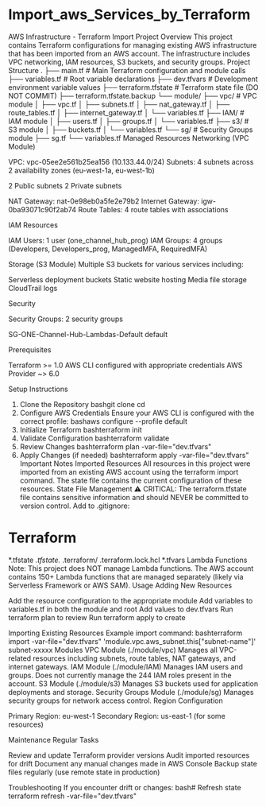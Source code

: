 # Import_aws_Services_by_Terraform

AWS Infrastructure - Terraform Import Project
Overview
This project contains Terraform configurations for managing existing AWS infrastructure that has been imported from an AWS account. The infrastructure includes VPC networking, IAM resources, S3 buckets, and security groups.
Project Structure
.
├── main.tf                 # Main Terraform configuration and module calls
├── variables.tf            # Root variable declarations
├── dev.tfvars             # Development environment variable values
├── terraform.tfstate      # Terraform state file (DO NOT COMMIT)
├── terraform.tfstate.backup
└── module/
    ├── vpc/               # VPC module
    │   ├── vpc.tf
    │   ├── subnets.tf
    │   ├── nat_gateway.tf
    │   ├── route_tables.tf
    │   ├── internet_gateway.tf
    │   └── variables.tf
    ├── IAM/               # IAM module
    │   ├── users.tf
    │   ├── groups.tf
    │   └── variables.tf
    ├── s3/                # S3 module
    │   ├── buckets.tf
    │   └── variables.tf
    └── sg/                # Security Groups module
        ├── sg.tf
        └── variables.tf
Managed Resources
Networking (VPC Module)

VPC: vpc-05ee2e561b25ea156 (10.133.44.0/24)
Subnets: 4 subnets across 2 availability zones (eu-west-1a, eu-west-1b)

2 Public subnets
2 Private subnets


NAT Gateway: nat-0e98eb0a5fe2e79b2
Internet Gateway: igw-0ba93071c90f2ab74
Route Tables: 4 route tables with associations

IAM Resources

IAM Users: 1 user (one_channel_hub_prog)
IAM Groups: 4 groups (Developers, Developers_prog, ManagedMFA, RequiredMFA)

Storage (S3 Module)
Multiple S3 buckets for various services including:

Serverless deployment buckets
Static website hosting
Media file storage
CloudTrail logs

Security

Security Groups: 2 security groups

SG-ONE-Channel-Hub-Lambdas-Default
default



Prerequisites

Terraform >= 1.0
AWS CLI configured with appropriate credentials
AWS Provider ~> 6.0

Setup Instructions
1. Clone the Repository
bashgit clone <repository-url>
cd <project-directory>
2. Configure AWS Credentials
Ensure your AWS CLI is configured with the correct profile:
bashaws configure --profile default
3. Initialize Terraform
bashterraform init
4. Validate Configuration
bashterraform validate
5. Review Changes
bashterraform plan -var-file="dev.tfvars"
6. Apply Changes (if needed)
bashterraform apply -var-file="dev.tfvars"
Important Notes
Imported Resources
All resources in this project were imported from an existing AWS account using the terraform import command. The state file contains the current configuration of these resources.
State File Management
⚠️ CRITICAL: The terraform.tfstate file contains sensitive information and should NEVER be committed to version control.
Add to .gitignore:
# Terraform
*.tfstate
*.tfstate.*
.terraform/
.terraform.lock.hcl
*.tfvars
Lambda Functions
Note: This project does NOT manage Lambda functions. The AWS account contains 150+ Lambda functions that are managed separately (likely via Serverless Framework or AWS SAM).
Usage
Adding New Resources

Add the resource configuration to the appropriate module
Add variables to variables.tf in both the module and root
Add values to dev.tfvars
Run terraform plan to review
Run terraform apply to create

Importing Existing Resources
Example import command:
bashterraform import -var-file="dev.tfvars" 'module.vpc.aws_subnet.this["subnet-name"]' subnet-xxxxx
Modules
VPC Module (./module/vpc)
Manages all VPC-related resources including subnets, route tables, NAT gateways, and internet gateways.
IAM Module (./module/IAM)
Manages IAM users and groups. Does not currently manage the 244 IAM roles present in the account.
S3 Module (./module/s3)
Manages S3 buckets used for application deployments and storage.
Security Groups Module (./module/sg)
Manages security groups for network access control.
Region Configuration

Primary Region: eu-west-1
Secondary Region: us-east-1 (for some resources)

Maintenance
Regular Tasks

Review and update Terraform provider versions
Audit imported resources for drift
Document any manual changes made in AWS Console
Backup state files regularly (use remote state in production)

Troubleshooting
If you encounter drift or changes:
bash# Refresh state
terraform refresh -var-file="dev.tfvars"


